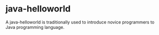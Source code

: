 # java-helloworld
A java-helloworld is traditionally used to introduce novice programmers to Java programming language.
